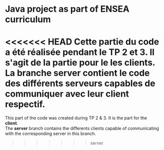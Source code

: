 # Java project as part of ENSEA curriculum       
   
<<<<<<< HEAD
Cette partie du code a été réalisée pendant le TP 2 et 3. Il s'agit de la partie pour le **les clients**.    
La branche server contient le code des différents serveurs capables de communiquer avec leur client respectif. 
=======
This part of the code was created during TP 2 & 3. It is the part for the **client**.      
The __server__ branch contains the differents clients capable of communicating with the corresponding server in this branch.    
>>>>>>> server
